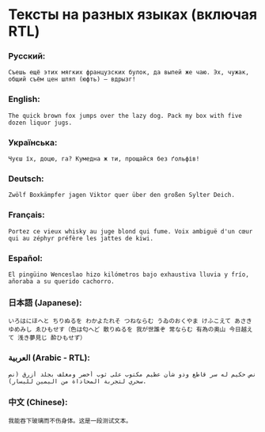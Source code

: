# Тексты на разных языках (включая RTL)

### Русский: 
```none
Съешь ещё этих мягких французских булок, да выпей же чаю. Эх, чужак, общий съём цен шляп (юфть) – вдрызг!
```
### English:
```none
The quick brown fox jumps over the lazy dog. Pack my box with five dozen liquor jugs.
```

### Українська:
```none
Чуєш їх, доцю, га? Кумедна ж ти, прощайся без ґольфів!
```

### Deutsch:
```none
Zwölf Boxkämpfer jagen Viktor quer über den großen Sylter Deich.
```

### Français:
```none
Portez ce vieux whisky au juge blond qui fume. Voix ambiguë d'un cœur qui au zéphyr préfère les jattes de kiwi.
```

### Español:
```none
El pingüino Wenceslao hizo kilómetros bajo exhaustiva lluvia y frío, añoraba a su querido cachorro.
```

### 日本語 (Japanese):
```none
いろはにほへと ちりぬるを わかよたれそ つねならむ うゐのおくやま けふこえて あさきゆめみし ゑひもせす（色は匂へど 散りぬるを 我が世誰ぞ 常ならむ 有為の奥山 今日越えて 浅き夢見じ 酔ひもせず）
```

### العربية (Arabic - RTL):
```none
نص حكيم له سر قاطع وذو شأن عظيم مكتوب على ثوب أخضر ومغلف بجلد أزرق (نص سحري لتجربة المحاذاة من اليمين لليسار).
```

### 中文 (Chinese):
```none
我能吞下玻璃而不伤身体。这是一段测试文本。
```